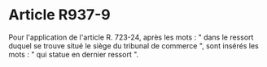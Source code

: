 # Article R937-9

Pour l'application de l'article R. 723-24, après les mots : " dans le ressort duquel se trouve situé le siège du tribunal de commerce ", sont insérés les mots : " qui statue en dernier ressort ".
